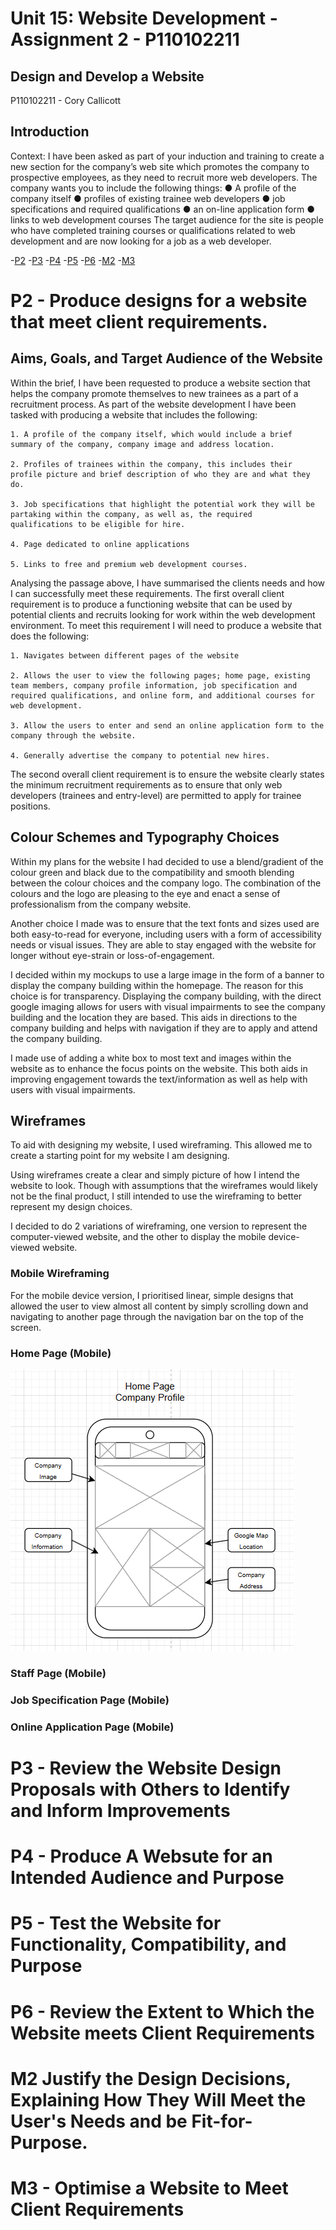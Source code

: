 # Unit 15: Website Development - Assignment 2 - P110102211
## Design and Develop a Website

P110102211 - Cory Callicott

## Introduction
Context: I have been asked
as part of your induction and training to create a new section
for the company’s web site which promotes the company to
prospective employees, as they need to recruit more web
developers. The company wants you to include the following
things:
● A profile of the company itself
● profiles of existing trainee web developers
● job specifications and required qualifications
● an on-line application form
● links to web development courses
The target audience for the site is people who have
completed training courses or qualifications related to web
development and are now looking for a job as a web
developer.

-[P2](#p2---produce-designs-for-a-website-that-meet-client-requirements)
-[P3](#p3---review-the-website-design-proposals-with-others-to-identify-and-inform-improvements)
-[P4](#p4---produce-a-websute-for-an-intended-audience-and-purpose)
-[P5](#p5---test-the-website-for-functionality-compatibility-and-purpose)
-[P6](#p6---review-the-extent-to-which-the-website-meets-client-requirements)
-[M2](#m2-justify-the-design-decisions-explaining-how-they-will-meet-the-users-needs-and-be-fit-for-purpose)
-[M3](#m3---optimise-a-website-to-meet-client-requirements)

# P2 - Produce designs for a website that meet client requirements.

## Aims, Goals, and Target Audience of the Website

Within the brief, I have been requested to produce a website section that helps the company promote themselves to new trainees as a part of a recruitment process. As part of the website development I have been tasked with producing a website that includes the following:

    1. A profile of the company itself, which would include a brief summary of the company, company image and address location.

    2. Profiles of trainees within the company, this includes their profile picture and brief description of who they are and what they do.

    3. Job specifications that highlight the potential work they will be partaking within the company, as well as, the required             qualifications to be eligible for hire.

    4. Page dedicated to online applications

    5. Links to free and premium web development courses.

Analysing the passage above, I have summarised the clients needs and how I can successfully meet these requirements.
The first overall client requirement is to produce a functioning website that can be used by potential clients and recruits looking for work within the web development environment. To meet this requirement I will need to produce a website that does the following:

    1. Navigates between different pages of the website

    2. Allows the user to view the following pages; home page, existing team members, company profile information, job specification and required qualifications, and online form, and additional courses for web development.

    3. Allow the users to enter and send an online application form to the company through the website.

    4. Generally advertise the company to potential new hires.

The second overall client requirement is to ensure the website clearly states the minimum recruitment requirements as to ensure that only web developers (trainees and entry-level) are permitted to apply for trainee positions.

## Colour Schemes and Typography Choices

Within my plans for the website I had decided to use a blend/gradient of the colour green and black due to the compatibility and smooth blending between the colour choices and the company logo. The combination of the colours and the logo are pleasing to the eye and enact a sense of professionalism from the company website.

Another choice I made was to ensure that the text fonts and sizes used are both easy-to-read for everyone, including users with a form of accessibility needs or visual issues. They are able to stay engaged with the website for longer without eye-strain or loss-of-engagement.

I decided within my mockups to use a large image in the form of a banner to display the company building within the homepage. The reason for this choice is for transparency. Displaying the company building, with the direct google imaging allows for users with visual impairments to see the company building and the location they are based. This aids in directions to the company building and helps with navigation if they are to apply and attend the company building.

I made use of adding a white box to most text and images within the website as to enhance the focus points on the website. This both aids in improving engagement towards the text/information as well as help with users with visual impairments.

## Wireframes

To aid with designing my website, I used wireframing. This allowed me to create a starting point for my website I am designing. 

Using wireframes create a clear and simply picture of how I intend the website to look. Though with assumptions that the wireframes would likely not be the final product, I still intended to use the wireframing to better represent my design choices.

I decided to do 2 variations of wireframing, one version to represent the computer-viewed website, and the other to display the mobile device-viewed website.

### Mobile Wireframing

For the mobile device version, I prioritised linear, simple designs that allowed the user to view almost all content by simply scrolling down and navigating to another page through the navigation bar on the top of the screen. 

### Home Page (Mobile)

![alt text](Homepage.png)


### Staff Page (Mobile)

### Job Specification Page (Mobile)

### Online Application Page (Mobile)









# P3 - Review the Website Design Proposals with Others to Identify and Inform Improvements






# P4 - Produce A Websute for an Intended Audience and Purpose







# P5 - Test the Website for Functionality, Compatibility, and Purpose






# P6 - Review the Extent to Which the Website meets Client Requirements







# M2 Justify the Design Decisions, Explaining How They Will Meet the User's Needs and be Fit-for-Purpose.







# M3 - Optimise a Website to Meet Client Requirements